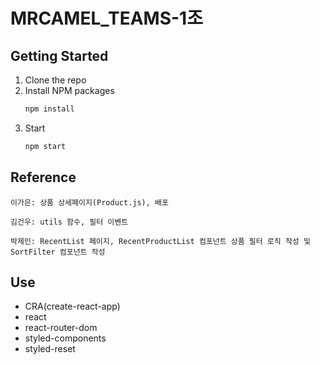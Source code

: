 # MRCAMEL_TEAMS-1조

## Getting Started

1. Clone the repo
2. Install NPM packages
   ```sh
   npm install
   ```
3. Start
   ```sh
   npm start
   ```

## Reference

```
이가은: 상품 상세페이지(Product.js), 배포

김건우: utils 함수, 필터 이벤트

박제인: RecentList 페이지, RecentProductList 컴포넌트 상품 필터 로직 작성 및 SortFilter 컴포넌트 작성

```

## Use

- CRA(create-react-app)
- react
- react-router-dom
- styled-components
- styled-reset
